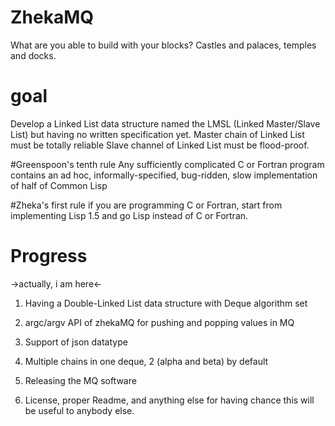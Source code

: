 # ZhekaMQ
What are you able to build with your blocks? Castles and palaces, temples and docks.

# goal
Develop a Linked List data structure named the LMSL (Linked Master/Slave List) but having no written specification yet.
Master chain of Linked List must be totally reliable
Slave channel of Linked List must be flood-proof.

#Greenspoon's tenth rule
Any sufficiently complicated C or Fortran program contains an ad hoc, informally-specified, bug-ridden, slow implementation of half of Common Lisp

#Zheka's first rule
if you are programming C or Fortran, start from implementing Lisp 1.5 and go Lisp instead of C or Fortran.

# Progress

->actually, i am here<-

1. Having a Double-Linked List data structure with Deque algorithm set

2. argc/argv API of zhekaMQ for pushing and popping values in MQ

3. Support of json datatype

4. Multiple chains in one deque, 2 (alpha and beta) by default

5. Releasing the MQ software

6. License, proper Readme, and anything else for having chance this will be useful to anybody else.
